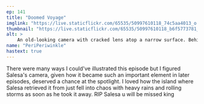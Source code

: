 ```yaml
---
ep: 141
title: "Doomed Voyage"
imglink: "https://live.staticflickr.com/65535/50997610118_74c5aa4013_o.jpg"
thumbnail: "https://live.staticflickr.com/65535/50997610118_b6f5773781_q.jpg"
alt: >
    An old-looking camera with cracked lens atop a narrow surface. Behind it are grey skies, dark storm couds and lighting bolts. The only clear element in the picture is the lens, which shines through and stands out against the much darker elements.
name: "PeriPeriwinkle"
hastext: true
---
```

There were many ways I could've illustrated this episode but I figured Salesa's camera, given how it became such an important element in later episodes, deserved a chance at the spotlight. I loved how the island where Salesa retrieved it from just fell into chaos with heavy rains and rolling storms as soon as he took it away. RIP Salesa u will be missed king